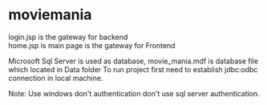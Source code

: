 # moviemania
login.jsp is the gateway for backend<br>
home.jsp is main page is the gateway for Frontend<br>

Microsoft Sql Server is used as database, movie_mania.mdf is database file which located in Data folder
To run project first need to establish jdbc:odbc connection in local machine.

Note: Use windows don't authentication don't use sql server authentication.
